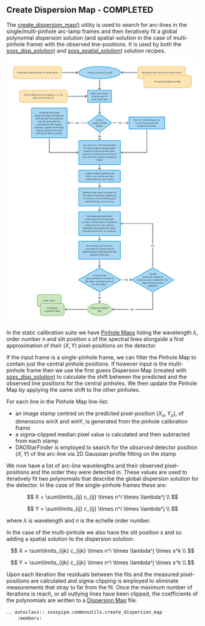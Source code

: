 ## Create Dispersion Map - COMPLETED

The [create\_dispersion\_map()](../_api/soxspipe.commonutils.create_dispersion_map.html) utility is used to search for arc-lines in the single/multi-pinhole arc-lamp frames and then iteratively fit a global polynomial dispersion solution (and spatial-solution in the case of multi-pinhole frame) with the observed line-positions. It is used by both the [soxs\_disp\_solution](../recipes/soxs_disp_solution.md)) and [soxs\_spatial\_solution](../recipes/soxs_spatial_solution.md)) solution recipes.

![](create_dispersion_map.png)

In the static calibration suite we have [Pinhole Maps](../files/pinhole_map.md) listing the wavelength $\lambda$, order number $n$ and slit position $s$ of the spectral lines alongside a first approximation of their ($X, Y$) pixel-positions on the detector.

If the input frame is a single-pinhole frame, we can filter the Pinhole Map to contain just the central pinhole positions. If however input is the multi-pinhole frame then we use the first guess Dispersion Map (created with [soxs\_disp\_solution](../recipes/soxs_disp_solution.md)) to calculate the shift between the predicted and the observed line positions for the central pinholes. We then update the Pinhole Map by applying the same shift to the other pinholes.

For each line in the Pinhole Map line-list:

* an image stamp centred on the predicted pixel-position ($X_o, Y_o$), of dimensions winX and winY, is generated from the pinhole calibration frame
* a sigma-clipped median pixel value is calculated and then subtracted from each stamp 
* DAOStarFinder is employed to search for the *observed* detector position ($X, Y$) of the arc-line via 2D Gaussian profile fitting on the stamp

We now have a list of arc-line wavelengths and their observed pixel-positions and the order they were detected in. These values are used to iteratively fit two polynomials that describe the global dispersion solution for the detector. In the case of the single-pinhole frames these are:

$$
X = \sum\limits_{ij} c_{ij} \times n^i \times \lambda^j \\
$$

$$
Y = \sum\limits_{ij} c_{ij} \times n^i \times \lambda^j \\
$$

where $\lambda$ is wavelength and $n$ is the echelle order number.

In the case of the multi-pinhole we also have the slit position $s$ and so adding a spatial solution to the dispersion solution:

$$
X = \sum\limits_{ijk} c_{ijk} \times n^i \times \lambda^j \times s^k \\
$$

$$
Y = \sum\limits_{ijk} c_{ijk} \times n^i \times \lambda^j \times s^k \\
$$

Upon each iteration the residuals between the fits and the measured pixel-positions are calculated and sigma-clipping is employed to eliminate measurements that stray to far from the fit. Once the maximum number of iterations is reach, or all outlying lines have been clipped, the coefficients of the polynomials are written to a [Dispersion Map](../files/dispersion_map.md) file.



```eval_rst
.. autoclass:: soxspipe.commonutils.create_dispersion_map
    :members:
```


